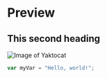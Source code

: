 # Preview
## This second heading 

![Image of Yaktocat](https://octodex.github.com/images/yaktocat.png)

``` javascript
var myVar = "Hello, world!";
```
